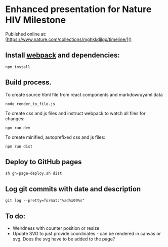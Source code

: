 # Enhanced presentation for Nature HIV Milestone

Published online at: [https://www.nature.com/collections/mghkkdjlgx/timeline/]()

## Install [webpack](https://webpack.js.org/) and dependencies:

	npm install

## Build process. 

To create source html file from react components and markdown/yaml data

	node render_to_file.js

To create css and js files and instruct webpack to watch all files for changes:

	npm run dev

To create minified, autoprefixed css and js files:

	npm run dist

## Deploy to GitHub pages

	sh gh-page-deploy.sh dist

## Log git commits with date and description

	git log --pretty=format:"%ad%x09%s"

## To do:

- Weirdness with counter position or resize 
- Update SVG to just provide coordinates - can be rendered in canvas or svg. Does the svg have to be added to the page? 
